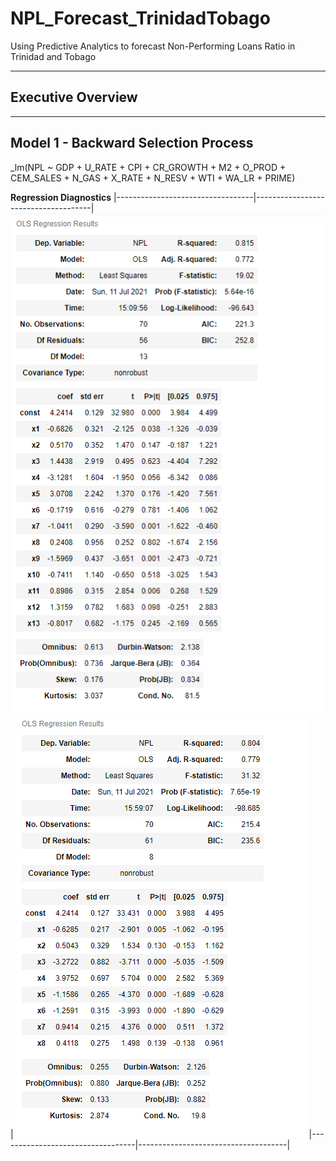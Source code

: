 # NPL_Forecast_TrinidadTobago
Using Predictive Analytics to forecast Non-Performing Loans Ratio in Trinidad and Tobago

----------------------------------------------------------------------------------------
## Executive Overview








---------------------------------------------------------------------------------------
## Model 1 - Backward Selection Process

_lm(NPL ~ GDP + U_RATE + CPI + CR_GROWTH + M2 + O_PROD + CEM_SALES + N_GAS + X_RATE + N_RESV + WTI + WA_LR + PRIME)



**Regression Diagnostics**
|----------------------------------|-------------------------------------|
![](https://github.com/GR8505/NPL_Forecast_TrinidadTobago/blob/main/Images/Model1_Summary.png)                              | ![](https://github.com/GR8505/NPL_Forecast_TrinidadTobago/blob/main/Images/Model2_Summary.png)
|----------------------------------|-------------------------------------|

